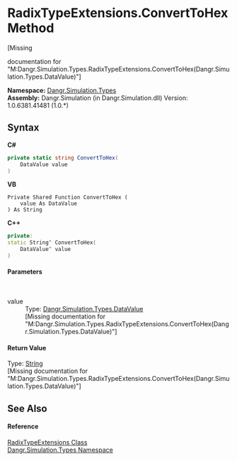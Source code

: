 # RadixTypeExtensions.ConvertToHex Method 
 

\[Missing <summary> documentation for "M:Dangr.Simulation.Types.RadixTypeExtensions.ConvertToHex(Dangr.Simulation.Types.DataValue)"\]

**Namespace:**&nbsp;<a href="N_Dangr_Simulation_Types">Dangr.Simulation.Types</a><br />**Assembly:**&nbsp;Dangr.Simulation (in Dangr.Simulation.dll) Version: 1.0.6381.41481 (1.0.*)

## Syntax

**C#**<br />
``` C#
private static string ConvertToHex(
	DataValue value
)
```

**VB**<br />
``` VB
Private Shared Function ConvertToHex ( 
	value As DataValue
) As String
```

**C++**<br />
``` C++
private:
static String^ ConvertToHex(
	DataValue^ value
)
```


#### Parameters
&nbsp;<dl><dt>value</dt><dd>Type: <a href="T_Dangr_Simulation_Types_DataValue">Dangr.Simulation.Types.DataValue</a><br />\[Missing <param name="value"/> documentation for "M:Dangr.Simulation.Types.RadixTypeExtensions.ConvertToHex(Dangr.Simulation.Types.DataValue)"\]</dd></dl>

#### Return Value
Type: <a href="http://msdn2.microsoft.com/en-us/library/s1wwdcbf" target="_blank">String</a><br />\[Missing <returns> documentation for "M:Dangr.Simulation.Types.RadixTypeExtensions.ConvertToHex(Dangr.Simulation.Types.DataValue)"\]

## See Also


#### Reference
<a href="T_Dangr_Simulation_Types_RadixTypeExtensions">RadixTypeExtensions Class</a><br /><a href="N_Dangr_Simulation_Types">Dangr.Simulation.Types Namespace</a><br />